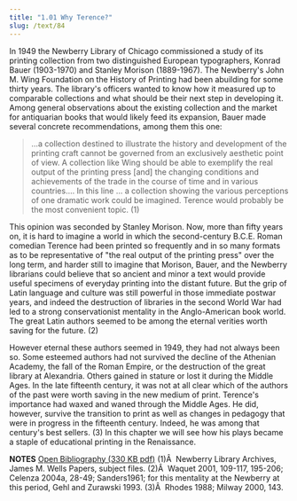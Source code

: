 ```yaml
---
title: "1.01 Why Terence?"
slug: /text/84
---
```

In 1949 the Newberry Library of Chicago commissioned a study of its printing collection from two distinguished European typographers, Konrad Bauer (1903-1970) and Stanley Morison (1889-1967). The Newberry's John M. Wing Foundation on the History of Printing had been abuilding for some thirty years. The library's officers wanted to know how it measured up to comparable collections and what should be their next step in developing it. Among general observations about the existing collection and the market for antiquarian books that would likely feed its expansion, Bauer made several concrete recommendations, among them this one:
<blockquote>...a collection destined to illustrate the history and development of the printing craft cannot be governed from an exclusively aesthetic point of view. A collection like Wing should be able to exemplify the real output of the printing press [and] the changing conditions and achievements of the trade in the course of time and in various countries.... In this line ... a collection showing the various perceptions of one dramatic work could be imagined. Terence would probably be the most convenient topic. (1)</blockquote>
This opinion was seconded by Stanley Morison. Now, more than fifty years on, it is hard to imagine a world in which the second-century B.C.E. Roman comedian Terence had been printed so frequently and in so many formats as to be representative of "the real output of the printing press" over the long term, and harder still to imagine that Morison, Bauer, and the Newberry librarians could believe that so ancient and minor a text would provide useful specimens of everyday printing into the distant future. But the grip of Latin language and culture was still powerful in those immediate postwar years, and indeed the destruction of libraries in the second World War had led to a strong conservationist mentality in the Anglo-American book world. The great Latin authors seemed to be among the eternal verities worth saving for the future. (2)

However eternal these authors seemed in 1949, they had not always been so. Some esteemed authors had not survived the decline of the Athenian Academy, the fall of the Roman Empire, or the destruction of the great library at Alexandria. Others gained in stature or lost it during the Middle Ages. In the late fifteenth century, it was not at all clear which of the authors of the past were worth saving in the new medium of print. Terence's importance had waxed and waned through the Middle Ages. He did, however, survive the transition to print as well as changes in pedagogy that were in progress in the fifteenth century. Indeed, he was among that century's best sellers. (3) In this chapter we will see how his plays became a staple of educational printing in the Renaissance.

<strong>NOTES</strong>
<a href="http://www.humanismforsale.org/bibliography.pdf" target="new">Open Bibliography (330 KB pdf)</a>
(1)Â  Newberry Library Archives, James M. Wells Papers, subject files.
(2)Â  Waquet 2001, 109-117, 195-206; Celenza 2004a, 28-49; Sanders1961; for this mentality at the Newberry at this period, Gehl and Zurawski 1993.
(3)Â  Rhodes 1988; Milway 2000, 143.
